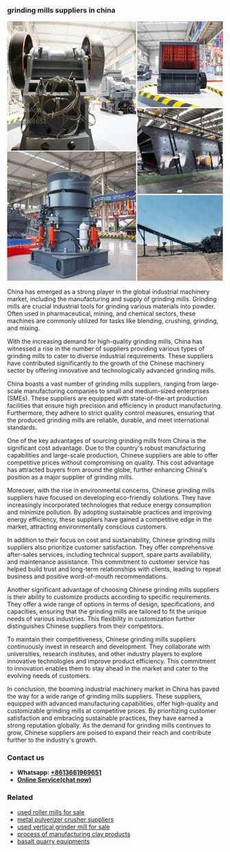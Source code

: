 <h3>grinding mills suppliers in china</h3><img src='1702260367.jpg' alt=''><p>China has emerged as a strong player in the global industrial machinery market, including the manufacturing and supply of grinding mills. Grinding mills are crucial industrial tools for grinding various materials into powder. Often used in pharmaceutical, mining, and chemical sectors, these machines are commonly utilized for tasks like blending, crushing, grinding, and mixing.</p><p>With the increasing demand for high-quality grinding mills, China has witnessed a rise in the number of suppliers providing various types of grinding mills to cater to diverse industrial requirements. These suppliers have contributed significantly to the growth of the Chinese machinery sector by offering innovative and technologically advanced grinding mills.</p><p>China boasts a vast number of grinding mills suppliers, ranging from large-scale manufacturing companies to small and medium-sized enterprises (SMEs). These suppliers are equipped with state-of-the-art production facilities that ensure high precision and efficiency in product manufacturing. Furthermore, they adhere to strict quality control measures, ensuring that the produced grinding mills are reliable, durable, and meet international standards.</p><p>One of the key advantages of sourcing grinding mills from China is the significant cost advantage. Due to the country's robust manufacturing capabilities and large-scale production, Chinese suppliers are able to offer competitive prices without compromising on quality. This cost advantage has attracted buyers from around the globe, further enhancing China's position as a major supplier of grinding mills.</p><p>Moreover, with the rise in environmental concerns, Chinese grinding mills suppliers have focused on developing eco-friendly solutions. They have increasingly incorporated technologies that reduce energy consumption and minimize pollution. By adopting sustainable practices and improving energy efficiency, these suppliers have gained a competitive edge in the market, attracting environmentally conscious customers.</p><p>In addition to their focus on cost and sustainability, Chinese grinding mills suppliers also prioritize customer satisfaction. They offer comprehensive after-sales services, including technical support, spare parts availability, and maintenance assistance. This commitment to customer service has helped build trust and long-term relationships with clients, leading to repeat business and positive word-of-mouth recommendations.</p><p>Another significant advantage of choosing Chinese grinding mills suppliers is their ability to customize products according to specific requirements. They offer a wide range of options in terms of design, specifications, and capacities, ensuring that the grinding mills are tailored to fit the unique needs of various industries. This flexibility in customization further distinguishes Chinese suppliers from their competitors.</p><p>To maintain their competitiveness, Chinese grinding mills suppliers continuously invest in research and development. They collaborate with universities, research institutes, and other industry players to explore innovative technologies and improve product efficiency. This commitment to innovation enables them to stay ahead in the market and cater to the evolving needs of customers.</p><p>In conclusion, the booming industrial machinery market in China has paved the way for a wide range of grinding mills suppliers. These suppliers, equipped with advanced manufacturing capabilities, offer high-quality and customizable grinding mills at competitive prices. By prioritizing customer satisfaction and embracing sustainable practices, they have earned a strong reputation globally. As the demand for grinding mills continues to grow, Chinese suppliers are poised to expand their reach and contribute further to the industry's growth.</p><h3>Contact us</h3><ul><li><strong>Whatsapp:&nbsp;<a href="https://wa.me/8613661969651">+8613661969651</a></strong></li><li><a href="https://swt.shibang-china.com/?git&amp;zhl&amp;grinding mills suppliers in china"><strong>Online Service(chat now)</strong></a></li></ul><h3>Related</h3><ul><li><a href='used roller mills for sale.md'>used roller mills for sale</a></li><li><a href='metal pulverizer crusher suppliers.md'>metal pulverizer crusher suppliers</a></li><li><a href='used vertical grinder mill for sale.md'>used vertical grinder mill for sale</a></li><li><a href='process of manufacturing clay products.md'>process of manufacturing clay products</a></li><li><a href='basalt quarry equipments.md'>basalt quarry equipments</a></li></ul>